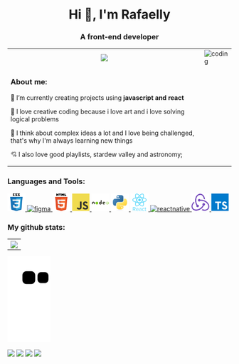 <h1 align="center">Hi 👋, I'm Rafaelly</h1>
<h3 align="center">A front-end developer </h3>
<center>
  <table>
    <tr>
      <td align="center"> 
        <img align="center" width="450"  src="https://github-readme-stats.vercel.app/api/top-langs/?username=moonrafa&layout=compact&langs_count=7&theme=synthwave">
      </td>
        <td>
<img align="center" alt="coding" width="400" src="https://cdnb.artstation.com/p/assets/images/images/031/653/819/original/pixel-jeff-witch.gif?1604239834">
</td>
</tr>
    <tr>
      <td>
      <h3 align="left">About me:</h3>
        <p> 🌙 I’m currently creating projects using <b>javascript and react</b> </p>
        <p> 🌟 I love creative coding because i love art and i love solving logical problems </p>
        <p> 🔭 I think about complex ideas a lot and I love being challenged, that's why I'm always learning new things </p>
        <p> 💘 I also love good playlists, stardew valley and astronomy; </p>
        </td>
    </tr>
  </table>
</center>

<h3 align="left">Languages and Tools:</h3>
<p> <a href="https://www.w3schools.com/css/" target="_blank" rel="noreferrer"> <img src="https://raw.githubusercontent.com/devicons/devicon/master/icons/css3/css3-original-wordmark.svg" alt="css3" width="40" height="40"/> </a> </a> <a href="https://www.figma.com/" target="_blank" rel="noreferrer"> <img src="https://www.vectorlogo.zone/logos/figma/figma-icon.svg" alt="figma" width="40" height="40"/> </a> <a href="https://www.w3.org/html/" target="_blank" rel="noreferrer"> <img src="https://raw.githubusercontent.com/devicons/devicon/master/icons/html5/html5-original-wordmark.svg" alt="html5" width="40" height="40"/> </a> <a href="https://developer.mozilla.org/en-US/docs/Web/JavaScript" target="_blank" rel="noreferrer"> <img src="https://raw.githubusercontent.com/devicons/devicon/master/icons/javascript/javascript-original.svg" alt="javascript" width="40" height="40"/> </a> <a href="https://nodejs.org" target="_blank" rel="noreferrer"> <img src="https://raw.githubusercontent.com/devicons/devicon/master/icons/nodejs/nodejs-original-wordmark.svg" alt="nodejs" width="40" height="40"/> </a> 
<a href="https://www.python.org" target="_blank" rel="noreferrer"> <img src="https://raw.githubusercontent.com/devicons/devicon/master/icons/python/python-original.svg" alt="python" width="40" height="40"/> </a> <a href="https://reactjs.org/" target="_blank" rel="noreferrer"> <img src="https://raw.githubusercontent.com/devicons/devicon/master/icons/react/react-original-wordmark.svg" alt="react" width="40" height="40"/> </a> <a href="https://reactnative.dev/" target="_blank" rel="noreferrer"> <img src="https://reactnative.dev/img/header_logo.svg" alt="reactnative" width="40" height="40"/> </a> <a href="https://redux.js.org" target="_blank" rel="noreferrer"> <img src="https://raw.githubusercontent.com/devicons/devicon/master/icons/redux/redux-original.svg" alt="redux" width="40" height="40"/> </a> <a href="https://www.typescriptlang.org/" target="_blank" rel="noreferrer"> <img src="https://raw.githubusercontent.com/devicons/devicon/master/icons/typescript/typescript-original.svg" alt="typescript" width="40" height="40"/> </a> </p>
<h3 align="left">My github stats:</h3>
<center>
  <table>
    <tr>
        <td><img align="center" src="https://github-readme-stats.vercel.app/api?username=moonrafa&show_icons=true&theme=synthwave&include_all_commits=true&count_private=true"/>  </td>

</tr>

  </table>
</center>

 
![Snake animation](https://github.com/moonrafa/moonrafa/blob/output/github-contribution-grid-snake.svg)

[![](https://img.shields.io/badge/linkedin-blue)](https://www.linkedin.com) [![](https://img.shields.io/badge/instagram-ff69b4)](https://www.instagram.com/rafaelly.z) ![](https://img.shields.io/github/followers/moonrafa?style=social) <img src="http://views.whatilearened.today/views/github/moonrafa/views.svg"/>

